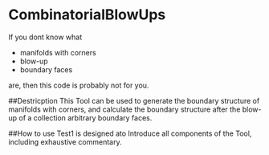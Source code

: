 # CombinatorialBlowUps
If you dont know what
- manifolds with corners
- blow-up
- boundary faces

are, then this code is probably not for you.

##Destricption
This Tool can be used to generate the boundary structure of manifolds with corners, and calculate the boundary structure after the blow-up of a collection arbitrary boundary faces. 

##How to use
Test1 is designed ato Introduce all components of the Tool, including exhaustive commentary.

